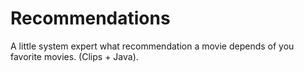 # Recommendations
A little system expert what recommendation a movie depends of you favorite movies. (Clips + Java).
